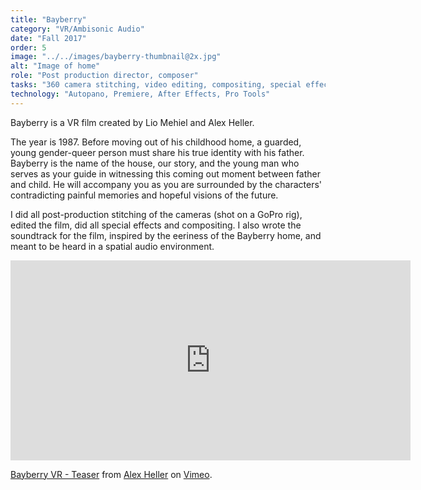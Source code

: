 ```yaml
---
title: "Bayberry"
category: "VR/Ambisonic Audio"
date: "Fall 2017"
order: 5
image: "../../images/bayberry-thumbnail@2x.jpg"
alt: "Image of home"
role: "Post production director, composer"
tasks: "360 camera stitching, video editing, compositing, special effects, spatial music composition, music recording"
technology: "Autopano, Premiere, After Effects, Pro Tools"
---
```


Bayberry is a VR film created by Lio Mehiel and Alex Heller.

The year is 1987. Before moving out of his childhood home, a guarded, young gender-queer person must share his true identity with his father. Bayberry is the name of the house, our story, and the young man who serves as your guide in witnessing this coming out moment between father and child. He will accompany you as you are surrounded by the characters' contradicting painful memories and hopeful visions of the future.

I did all post-production stitching of the cameras (shot on a GoPro rig), edited the film, did all special effects and compositing. I also wrote the soundtrack for the film, inspired by the eeriness of the Bayberry home, and meant to be heard in a spatial audio environment.

<div class="iframeWrapper">
<iframe src="https://player.vimeo.com/video/265098391" width="640" height="320" frameborder="0" webkitallowfullscreen mozallowfullscreen allowfullscreen></iframe>
<p><a href="https://vimeo.com/265098391">Bayberry VR - Teaser</a> from <a href="https://vimeo.com/alexheller">Alex Heller</a> on <a href="https://vimeo.com">Vimeo</a>.</p>
</div>
